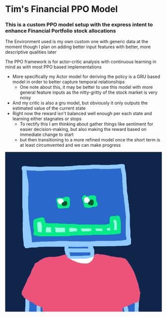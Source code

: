 # Tim's Financial PPO Model

### This is a custom PPO model setup with the express intent to enhance Financial Portfolio stock allocations 

The Environment used is my own custom one with generic data at the moment though I plan on adding better input features 
with better, more descriptive qualities later

The PPO framework is for actor-critic analysis with continuous learning in mind as with most PPO based implementations
- More specifically my Actor model for deriving the policy is a GRU based model in order to better capture temporal relationships
  - One note about this, it may be better to use this model with more general feature inputs as the nitty-gritty of the stock market is very noisy
- And my critic is also a gru model, but obviously it only outputs the estimated value of the current state
- Right now the reward isn't balanced well enough per each state and learning either stagnates or stops
  - To rectify this  I am thinking about gather things like sentiment for easier decision-making, but also making the reward based on immediate change to start
  - but then transitioning to a more refined model once the short term is at least circumvented and we can make progress

![FinBot.png](images%2FFinBot.png)